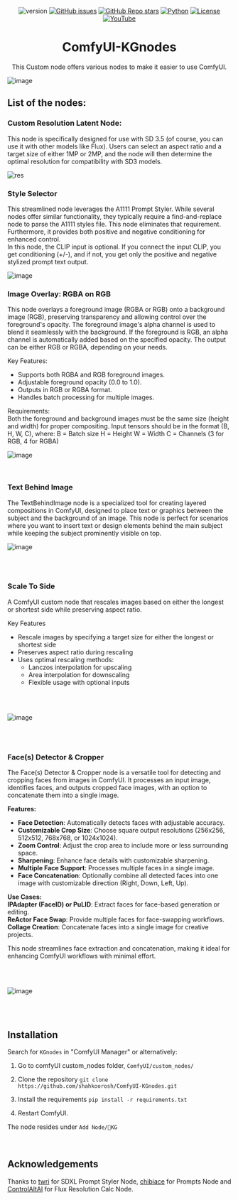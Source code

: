 <div align="center">
  
![version](https://img.shields.io/badge/Version-1.3.7-blue)
[![GitHub issues](https://img.shields.io/github/issues/shahkoorosh/ComfyUI-KGnodes?color=red)](https://github.com/shahkoorosh/ComfyUI-KGnodes/issues)
[![GitHub Repo stars](https://img.shields.io/github/stars/shahkoorosh/ComfyUI-KGnodes?style=social)](https://github.com/shahkoorosh/ComfyUI-KGnodes/stargazers)
[![Python](https://img.shields.io/badge/Python-+3.10-purple.svg)](https://www.python.org/)
[![License](https://img.shields.io/github/license/shahkoorosh/ComfyUI-KGnodes)](https://github.com/shahkoorosh/ComfyUI-KGnodes/blob/main/LICENSE)
[![YouTube](https://img.shields.io/badge/YouTube-Subscribe-red?logo=youtube&logoColor=white)](https://www.youtube.com/@UD.SMedia)

# ComfyUI-KGnodes

This Custom node offers various nodes to make it easier to use ComfyUI.
</div>

![image](https://github.com/user-attachments/assets/7887ddcf-43cd-4f83-9fd9-2ed04a6c9d2b)


## List of the nodes:

### Custom Resolution Latent Node: <br>
This node is specifically designed for use with SD 3.5 (of course, you can use it with other models like Flux). Users can select an aspect ratio and a target size of either 1MP or 2MP, and the node will then determine the optimal resolution for compatibility with SD3 models.

![res](https://github.com/user-attachments/assets/df2e5f8c-94c7-41b9-b5d6-58c467dad866)




### Style Selector <br>
This streamlined node leverages the A1111 Prompt Styler. While several nodes offer similar functionality, they typically require a find-and-replace node to parse the A1111 styles file. This node eliminates that requirement. Furthermore, it provides both positive and negative conditioning for enhanced control.<br>
In this node, the CLIP input is optional. If you connect the input CLIP, you get conditioning (+/-), and if not, you get only the positive and negative stylized prompt text output.

![image](https://github.com/user-attachments/assets/5ff9a438-9f76-4311-ac96-d9ca087dd05b)





### Image Overlay: RGBA on RGB <br>
This node overlays a foreground image (RGBA or RGB) onto a background image (RGB), preserving transparency and allowing control over the foreground's opacity. The foreground image's alpha channel is used to blend it seamlessly with the background. If the foreground is RGB, an alpha channel is automatically added based on the specified opacity. The output can be either RGB or RGBA, depending on your needs.

Key Features:<br>
- Supports both RGBA and RGB foreground images.
- Adjustable foreground opacity (0.0 to 1.0).
- Outputs in RGB or RGBA format.
- Handles batch processing for multiple images.

Requirements:<br>
Both the foreground and background images must be the same size (height and width) for proper compositing.
Input tensors should be in the format (B, H, W, C), where:
B = Batch size
H = Height
W = Width
C = Channels (3 for RGB, 4 for RGBA)

![image](https://github.com/user-attachments/assets/33e1acf7-e3df-442b-9155-b998865dc987)

<br>

### Text Behind Image <br>
The TextBehindImage node is a specialized tool for creating layered compositions in ComfyUI, designed to place text or graphics between the subject and the background of an image. This node is perfect for scenarios where you want to insert text or design elements behind the main subject while keeping the subject prominently visible on top.
<br>


![image](https://github.com/user-attachments/assets/9870bae3-8bc3-4314-9c91-57638ea0f7b1)

<br>
<br>

### Scale To Side <br>
A ComfyUI custom node that rescales images based on either the longest or shortest side while preserving aspect ratio.

Key Features <br>
- Rescale images by specifying a target size for either the longest or shortest side
- Preserves aspect ratio during rescaling
- Uses optimal rescaling methods:
  - Lanczos interpolation for upscaling
  - Area interpolation for downscaling
  - Flexible usage with optional inputs
<br>
<br>

![image](https://github.com/user-attachments/assets/3a608676-2131-4935-8ccb-e73ab9abb361)

<br>
<br>


### Face(s) Detector & Cropper
The Face(s) Detector & Cropper node is a versatile tool for detecting and cropping faces from images in ComfyUI. It processes an input image, identifies faces, and outputs cropped face images, with an option to concatenate them into a single image.


**Features:** <br>  
- **Face Detection**: Automatically detects faces with adjustable accuracy.  
- **Customizable Crop Size**: Choose square output resolutions (256x256, 512x512, 768x768, or 1024x1024).  
- **Zoom Control**: Adjust the crop area to include more or less surrounding space.  
- **Sharpening**: Enhance face details with customizable sharpening.  
- **Multiple Face Support**: Processes multiple faces in a single image.  
- **Face Concatenation**: Optionally combine all detected faces into one image with customizable direction (Right, Down, Left, Up).

 
**Use Cases:** <br>
**IPAdapter (FaceID) or PuLID**: Extract faces for face-based generation or editing.  
**ReActor Face Swap**: Provide multiple faces for face-swapping workflows.  
**Collage Creation**: Concatenate faces into a single image for creative projects.

This node streamlines face extraction and concatenation, making it ideal for enhancing ComfyUI workflows with minimal effort.

<br>
<br>

![image](https://github.com/user-attachments/assets/e64db05a-9ca8-4728-ad16-6fe189d4e1f8)


<br>
<br>

## Installation

Search for `KGnodes` in "ComfyUI Manager" or alternatively:

1. Go to comfyUI custom_nodes folder, `ComfyUI/custom_nodes/`
   
2. Clone the repository `git clone https://github.com/shahkoorosh/ComfyUI-KGnodes.git`

3. Install the requirements `pip install -r requirements.txt`

4. Restart ComfyUI.

The node resides under `Add Node/🎨KG`
<br>
<br>
<br>

## Acknowledgements
Thanks to [twri](https://github.com/twri/sdxl_prompt_styler) for SDXL Prompt Styler Node, [chibiace](https://github.com/chibiace/ComfyUI-Chibi-Nodes) for Prompts Node and [ControlAltAI](https://github.com/gseth/ControlAltAI-Nodes) for Flux Resolution Calc Node.


